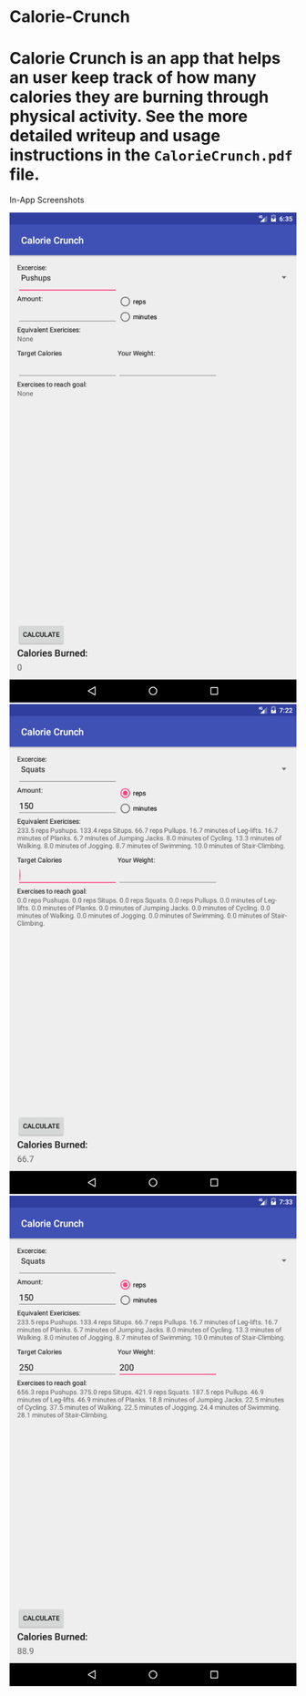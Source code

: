 # Calorie-Crunch
Calorie Crunch is an app that helps an user keep track of how many calories they are burning through physical activity. See the more detailed writeup and usage instructions in the `CalorieCrunch.pdf` file.
<br>
========================
In-App Screenshots

![Alt text](Start1.png)<br>
![Alt text](calculate1.png)<br>
![Alt text](calculate2.png)
